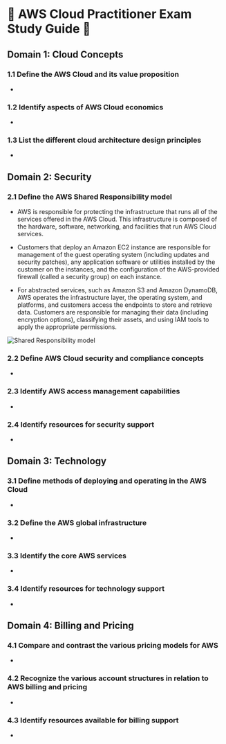 # :notebook:  AWS Cloud Practitioner Exam Study Guide :notebook: 

## Domain 1: Cloud Concepts 

### 1.1 Define the AWS Cloud and its value proposition

- 

### 1.2 Identify aspects of AWS Cloud economics

- 

### 1.3 List the different cloud architecture design principles 

- 

## Domain 2: Security 

### 2.1 Define the AWS Shared Responsibility model 
- AWS is responsible for protecting the infrastructure that runs all of the services offered in the AWS Cloud. This infrastructure is composed of the hardware, software, networking, and facilities that run AWS Cloud services.

- Customers that deploy an Amazon EC2 instance are responsible for management of the guest operating system (including updates and security patches), any application software or utilities installed by the customer on the instances, and the configuration of the AWS-provided firewall (called a security group) on each instance.

- For abstracted services, such as Amazon S3 and Amazon DynamoDB, AWS operates the infrastructure layer, the operating system, and platforms, and customers access the endpoints to store and retrieve data. Customers are responsible for managing their data (including encryption options), classifying their assets, and using IAM tools to apply the appropriate permissions.

![Shared Responsibility model](https://d1.awsstatic.com/security-center/Shared_Responsibility_Model_V2.59d1eccec334b366627e9295b304202faf7b899b.jpg)

### 2.2 Define AWS Cloud security and compliance concepts 

- 

### 2.3 Identify AWS access management capabilities 

- 

### 2.4 Identify resources for security support 

- 

## Domain 3: Technology 

### 3.1 Define methods of deploying and operating in the AWS Cloud 

- 

### 3.2 Define the AWS global infrastructure 

- 

### 3.3 Identify the core AWS services 

- 

### 3.4 Identify resources for technology support 

- 

## Domain 4: Billing and Pricing 

### 4.1 Compare and contrast the various pricing models for AWS 

- 

### 4.2 Recognize the various account structures in relation to AWS billing and pricing 

- 

### 4.3 Identify resources available for billing support 

- 
